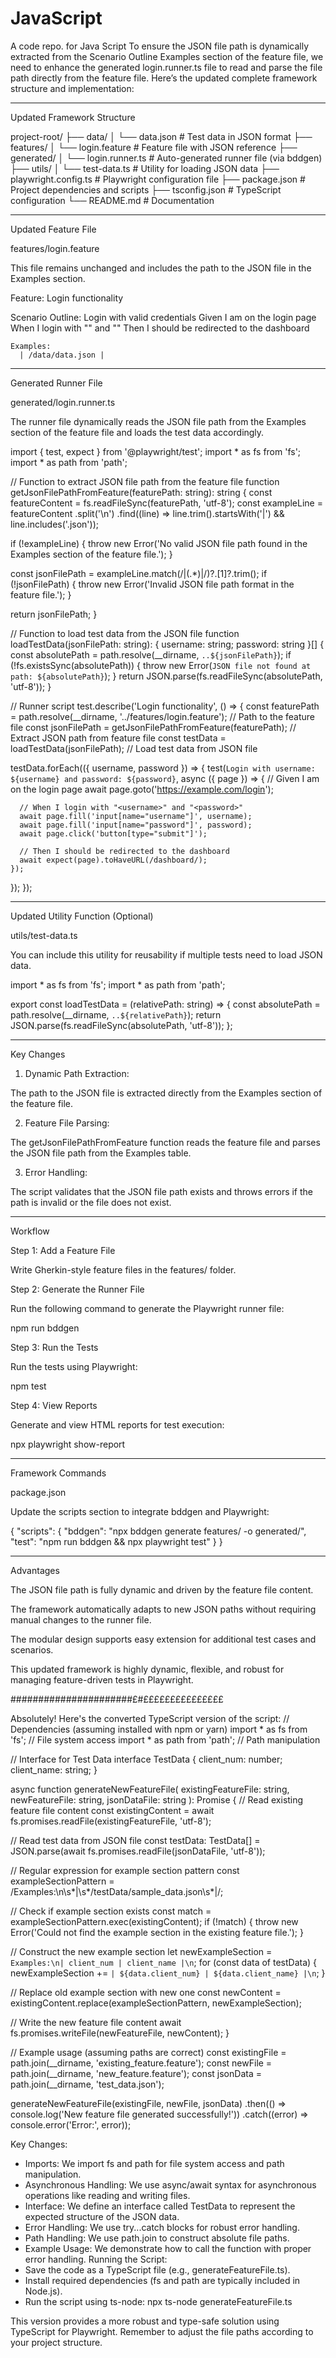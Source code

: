# JavaScript
A code repo. for Java Script 
To ensure the JSON file path is dynamically extracted from the Scenario Outline Examples section of the feature file, we need to enhance the generated login.runner.ts file to read and parse the file path directly from the feature file. Here’s the updated complete framework structure and implementation:


---

Updated Framework Structure

project-root/
├── data/
│   └── data.json             # Test data in JSON format
├── features/
│   └── login.feature         # Feature file with JSON reference
├── generated/
│   └── login.runner.ts       # Auto-generated runner file (via bddgen)
├── utils/
│   └── test-data.ts          # Utility for loading JSON data
├── playwright.config.ts      # Playwright configuration file
├── package.json              # Project dependencies and scripts
├── tsconfig.json             # TypeScript configuration
└── README.md                 # Documentation


---

Updated Feature File

features/login.feature

This file remains unchanged and includes the path to the JSON file in the Examples section.

Feature: Login functionality

  Scenario Outline: Login with valid credentials
    Given I am on the login page
    When I login with "<username>" and "<password>"
    Then I should be redirected to the dashboard

    Examples:
      | /data/data.json |


---

Generated Runner File

generated/login.runner.ts

The runner file dynamically reads the JSON file path from the Examples section of the feature file and loads the test data accordingly.

import { test, expect } from '@playwright/test';
import * as fs from 'fs';
import * as path from 'path';

// Function to extract JSON file path from the feature file
function getJsonFilePathFromFeature(featurePath: string): string {
  const featureContent = fs.readFileSync(featurePath, 'utf-8');
  const exampleLine = featureContent
    .split('\n')
    .find((line) => line.trim().startsWith('|') && line.includes('.json'));

  if (!exampleLine) {
    throw new Error('No valid JSON file path found in the Examples section of the feature file.');
  }

  const jsonFilePath = exampleLine.match(/\|(.*)\|/)?.[1]?.trim();
  if (!jsonFilePath) {
    throw new Error('Invalid JSON file path format in the feature file.');
  }

  return jsonFilePath;
}

// Function to load test data from the JSON file
function loadTestData(jsonFilePath: string): { username: string; password: string }[] {
  const absolutePath = path.resolve(__dirname, `..${jsonFilePath}`);
  if (!fs.existsSync(absolutePath)) {
    throw new Error(`JSON file not found at path: ${absolutePath}`);
  }
  return JSON.parse(fs.readFileSync(absolutePath, 'utf-8'));
}

// Runner script
test.describe('Login functionality', () => {
  const featurePath = path.resolve(__dirname, '../features/login.feature'); // Path to the feature file
  const jsonFilePath = getJsonFilePathFromFeature(featurePath); // Extract JSON path from feature file
  const testData = loadTestData(jsonFilePath); // Load test data from JSON file

  testData.forEach(({ username, password }) => {
    test(`Login with username: ${username} and password: ${password}`, async ({ page }) => {
      // Given I am on the login page
      await page.goto('https://example.com/login');

      // When I login with "<username>" and "<password>"
      await page.fill('input[name="username"]', username);
      await page.fill('input[name="password"]', password);
      await page.click('button[type="submit"]');

      // Then I should be redirected to the dashboard
      await expect(page).toHaveURL(/dashboard/);
    });
  });
});


---

Updated Utility Function (Optional)

utils/test-data.ts

You can include this utility for reusability if multiple tests need to load JSON data.

import * as fs from 'fs';
import * as path from 'path';

export const loadTestData = (relativePath: string) => {
  const absolutePath = path.resolve(__dirname, `..${relativePath}`);
  return JSON.parse(fs.readFileSync(absolutePath, 'utf-8'));
};


---

Key Changes

1. Dynamic Path Extraction:

The path to the JSON file is extracted directly from the Examples section of the feature file.



2. Feature File Parsing:

The getJsonFilePathFromFeature function reads the feature file and parses the JSON file path from the Examples table.



3. Error Handling:

The script validates that the JSON file path exists and throws errors if the path is invalid or the file does not exist.





---

Workflow

Step 1: Add a Feature File

Write Gherkin-style feature files in the features/ folder.

Step 2: Generate the Runner File

Run the following command to generate the Playwright runner file:

npm run bddgen

Step 3: Run the Tests

Run the tests using Playwright:

npm test

Step 4: View Reports

Generate and view HTML reports for test execution:

npx playwright show-report


---

Framework Commands

package.json

Update the scripts section to integrate bddgen and Playwright:

{
  "scripts": {
    "bddgen": "npx bddgen generate features/ -o generated/",
    "test": "npm run bddgen && npx playwright test"
  }
}


---

Advantages

The JSON file path is fully dynamic and driven by the feature file content.

The framework automatically adapts to new JSON paths without requiring manual changes to the runner file.

The modular design supports easy extension for additional test cases and scenarios.


This updated framework is highly dynamic, flexible, and robust for managing feature-driven tests in Playwright.


######################£#£££££££££££££££

Absolutely! Here's the converted TypeScript version of the script:
// Dependencies (assuming installed with npm or yarn)
import * as fs from 'fs'; // File system access
import * as path from 'path'; // Path manipulation

// Interface for Test Data
interface TestData {
  client_num: number;
  client_name: string;
}

async function generateNewFeatureFile(
  existingFeatureFile: string,
  newFeatureFile: string,
  jsonDataFile: string
): Promise<void> {
  // Read existing feature file content
  const existingContent = await fs.promises.readFile(existingFeatureFile, 'utf-8');

  // Read test data from JSON file
  const testData: TestData[] = JSON.parse(await fs.promises.readFile(jsonDataFile, 'utf-8'));

  // Regular expression for example section pattern
  const exampleSectionPattern = /Examples:\n\s*\|\s*\/testData\/sample_data\.json\s*\|/;

  // Check if example section exists
  const match = exampleSectionPattern.exec(existingContent);
  if (!match) {
    throw new Error('Could not find the example section in the existing feature file.');
  }

  // Construct the new example section
  let newExampleSection = `Examples:\n| client_num | client_name |\n`;
  for (const data of testData) {
    newExampleSection += `| ${data.client_num} | ${data.client_name} |\n`;
  }

  // Replace old example section with new one
  const newContent = existingContent.replace(exampleSectionPattern, newExampleSection);

  // Write the new feature file content
  await fs.promises.writeFile(newFeatureFile, newContent);
}

// Example usage (assuming paths are correct)
const existingFile = path.join(__dirname, 'existing_feature.feature');
const newFile = path.join(__dirname, 'new_feature.feature');
const jsonData = path.join(__dirname, 'test_data.json');

generateNewFeatureFile(existingFile, newFile, jsonData)
  .then(() => console.log('New feature file generated successfully!'))
  .catch((error) => console.error('Error:', error));


Key Changes:
 * Imports: We import fs and path for file system access and path manipulation.
 * Asynchronous Handling: We use async/await syntax for asynchronous operations like reading and writing files.
 * Interface: We define an interface called TestData to represent the expected structure of the JSON data.
 * Error Handling: We use try...catch blocks for robust error handling.
 * Path Handling: We use path.join to construct absolute file paths.
 * Example Usage: We demonstrate how to call the function with proper error handling.
Running the Script:
 * Save the code as a TypeScript file (e.g., generateFeatureFile.ts).
 * Install required dependencies (fs and path are typically included in Node.js).
 * Run the script using ts-node:
   npx ts-node generateFeatureFile.ts

This version provides a more robust and type-safe solution using TypeScript for Playwright. Remember to adjust the file paths according to your project structure.


